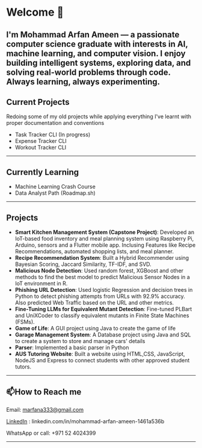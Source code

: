 # Welcome 👋

I'm Mohammad Arfan Ameen — a passionate computer science graduate with interests in AI, machine learning, and computer vision. I enjoy building intelligent systems, exploring data, and solving real-world problems through code. Always learning, always experimenting.
---
<!--
Here are some ideas to get you started:

- 🔭 I’m currently working on ...
- 🌱 I’m currently learning ...
- 👯 I’m looking to collaborate on ...
- 🤔 I’m looking for help with ...
- 💬 Ask me about ...
- 📫 How to reach me: ...
- 😄 Pronouns: ...
- ⚡ Fun fact: ...
-->

## Current Projects

Redoing some of my old projects while applying everything I've learnt with proper documentation and conventions
- Task Tracker CLI (In progress)
- Expense Tracker CLI
- Workout Tracker CLI

---
## Currently Learning

- Machine Learning Crash Course
- Data Analyst Path (Roadmap.sh)

---

## Projects
- **Smart Kitchen Management System (Capstone Project)**: Developed an IoT-based food inventory and meal planning system using Raspberry Pi, Arduino, sensors and a Flutter mobile app. Inclusing Features like Recipe Recommendations, automated shopping lists, and meal planner.
- **Recipe Recommendation System**: Built a Hybrid Recommender using Bayesian Scoring, Jaccard Similarity, TF-IDF, and SVD.
- **Malicious Node Detection**: Used random forest, XGBoost and other methods to find the best model to predict Malicious Sensor Nodes in a IoT environment in R.
- **Phishing URL Detection**: Used logistic Regression and decision trees in Python to detect phishing attempts from URLs with 92.9% accuracy. Also predicted Web Traffic based on the URL and other metrics.
- **Fine-Tuning LLMs for Equivalent Mutant Detection**: Fine-tuned PLBart and UniXCoder to classify equivalent mutants in Finite State Machines (FSMs).
- **Game of Life**: A GUI project using Java to create the game of life
- **Garage Management System**: A Database project using Java and SQL to create a system to store and manage cars' details
- **Parser**: Implemented a basic parser in Python
- **AUS Tutoring Website**: Built a website using HTML,CSS, JavaScript, NodeJS and Express to connect students with other approved student tutors.

---
<!--
## Certifications


---
-->

## 📫How to Reach me
Email: marfana333@gmail.com


[LinkedIn](linkedin.com/in/mohammad-arfan-ameen-1461a536b) : linkedin.com/in/mohammad-arfan-ameen-1461a536b


WhatsApp or call: +971 52 4024399

---
